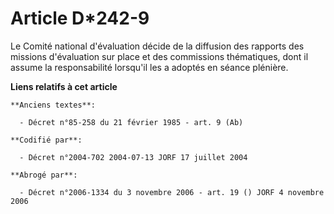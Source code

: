 # Article D*242-9

Le Comité national d'évaluation décide de la diffusion des rapports des missions d'évaluation sur place et des commissions
thématiques, dont il assume la responsabilité lorsqu'il les a adoptés en séance plénière.

**Liens relatifs à cet article**

	**Anciens textes**:

	  - Décret n°85-258 du 21 février 1985 - art. 9 (Ab)

	**Codifié par**:

	  - Décret n°2004-702 2004-07-13 JORF 17 juillet 2004

	**Abrogé par**:

	  - Décret n°2006-1334 du 3 novembre 2006 - art. 19 () JORF 4 novembre 2006
